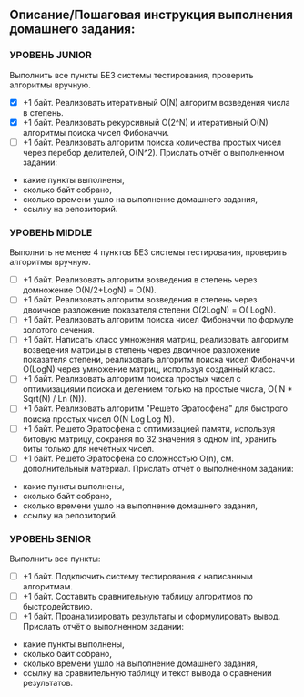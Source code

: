 ## Описание/Пошаговая инструкция выполнения домашнего задания:
### УРОВЕНЬ JUNIOR
Выполнить все пункты БЕЗ системы тестирования, проверить алгоритмы вручную.

- [X]  +1 байт. Реализовать итеративный O(N) алгоритм возведения числа в степень.
- [X]  +1 байт. Реализовать рекурсивный O(2^N) и итеративный O(N) алгоритмы поиска чисел Фибоначчи.
- [ ]  +1 байт. Реализовать алгоритм поиска количества простых чисел через перебор делителей, O(N^2).
  Прислать отчёт о выполненном задании:
  * какие пункты выполнены, 
  * сколько байт собрано, 
  * сколько времени ушло на выполнение домашнего задания, 
  * ссылку на репозиторий.
### УРОВЕНЬ MIDDLE
  Выполнить не менее 4 пунктов БЕЗ системы тестирования, проверить алгоритмы вручную.
- [ ]  +1 байт. Реализовать алгоритм возведения в степень через домножение O(N/2+LogN) = O(N).
- [ ]  +1 байт. Реализовать алгоритм возведения в степень через двоичное разложение показателя степени O(2LogN) = O(
  LogN).
- [ ]  +1 байт. Реализовать алгоритм поиска чисел Фибоначчи по формуле золотого сечения.
- [ ]  +1 байт. Написать класс умножения матриц, реализовать алгоритм возведения матрицы в степень через двоичное
  разложение показателя степени, реализовать алгоритм поиска чисел Фибоначчи O(LogN) через умножение матриц, используя
  созданный класс.
- [ ]  +1 байт. Реализовать алгоритм поиска простых чисел с оптимизациями поиска и делением только на простые числа, O(
  N * Sqrt(N) / Ln (N)).
- [ ]  +1 байт. Реализовать алгоритм "Решето Эратосфена" для быстрого поиска простых чисел O(N Log Log N).
- [ ]  +1 байт. Решето Эратосфена с оптимизацией памяти, используя битовую матрицу, сохраняя по 32 значения в одном int,
  хранить биты только для нечётных чисел.
- [ ]  +1 байт. Решето Эратосфена со сложностью O(n), см. дополнительный материал.
  Прислать отчёт о выполненном задании:
  * какие пункты выполнены, 
  * сколько байт собрано, 
  * сколько времени ушло на выполнение домашнего задания, 
  * ссылку на репозиторий.
### УРОВЕНЬ SENIOR
  Выполнить все пункты:
- [ ]  +1 байт. Подключить систему тестирования к написанным алгоритмам.
- [ ]  +1 байт. Составить сравнительную таблицу алгоритмов по быстродействию.
- [ ]  +1 байт. Проанализировать результаты и сформулировать вывод.
  Прислать отчёт о выполненном задании:
  * какие пункты выполнены, 
  * сколько байт собрано, 
  * сколько времени ушло на выполнение домашнего задания, 
  * ссылку на сравнительную таблицу и текст вывода о сравнении результатов.